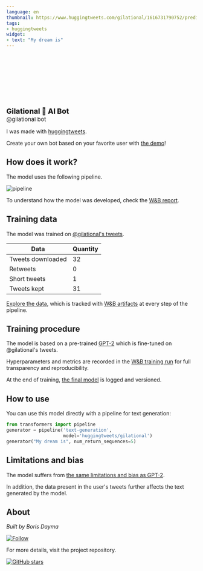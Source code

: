 ```yaml
---
language: en
thumbnail: https://www.huggingtweets.com/gilational/1616731790752/predictions.png
tags:
- huggingtweets
widget:
- text: "My dream is"
---
```


<div>
<div style="width: 132px; height:132px; border-radius: 50%; background-size: cover; background-image: url('https://pbs.twimg.com/profile_images/1227031157088411648/E3Tx20nH_400x400.jpg')">
</div>
<div style="margin-top: 8px; font-size: 19px; font-weight: 800">Gilational 🤖 AI Bot </div>
<div style="font-size: 15px">@gilational bot</div>
</div>

I was made with [huggingtweets](https://github.com/borisdayma/huggingtweets).

Create your own bot based on your favorite user with [the demo](https://colab.research.google.com/github/borisdayma/huggingtweets/blob/master/huggingtweets-demo.ipynb)!

## How does it work?

The model uses the following pipeline.

![pipeline](https://github.com/borisdayma/huggingtweets/blob/master/img/pipeline.png?raw=true)

To understand how the model was developed, check the [W&B report](https://wandb.ai/wandb/huggingtweets/reports/HuggingTweets-Train-a-Model-to-Generate-Tweets--VmlldzoxMTY5MjI).

## Training data

The model was trained on [@gilational's tweets](https://twitter.com/gilational).

| Data | Quantity |
| --- | --- |
| Tweets downloaded | 32 |
| Retweets | 0 |
| Short tweets | 1 |
| Tweets kept | 31 |

[Explore the data](https://wandb.ai/wandb/huggingtweets/runs/3b638003/artifacts), which is tracked with [W&B artifacts](https://docs.wandb.com/artifacts) at every step of the pipeline.

## Training procedure

The model is based on a pre-trained [GPT-2](https://huggingface.co/gpt2) which is fine-tuned on @gilational's tweets.

Hyperparameters and metrics are recorded in the [W&B training run](https://wandb.ai/wandb/huggingtweets/runs/37tpk9wh) for full transparency and reproducibility.

At the end of training, [the final model](https://wandb.ai/wandb/huggingtweets/runs/37tpk9wh/artifacts) is logged and versioned.

## How to use

You can use this model directly with a pipeline for text generation:

```python
from transformers import pipeline
generator = pipeline('text-generation',
                     model='huggingtweets/gilational')
generator("My dream is", num_return_sequences=5)
```

## Limitations and bias

The model suffers from [the same limitations and bias as GPT-2](https://huggingface.co/gpt2#limitations-and-bias).

In addition, the data present in the user's tweets further affects the text generated by the model.

## About

*Built by Boris Dayma*

[![Follow](https://img.shields.io/twitter/follow/borisdayma?style=social)](https://twitter.com/intent/follow?screen_name=borisdayma)

For more details, visit the project repository.

[![GitHub stars](https://img.shields.io/github/stars/borisdayma/huggingtweets?style=social)](https://github.com/borisdayma/huggingtweets)
